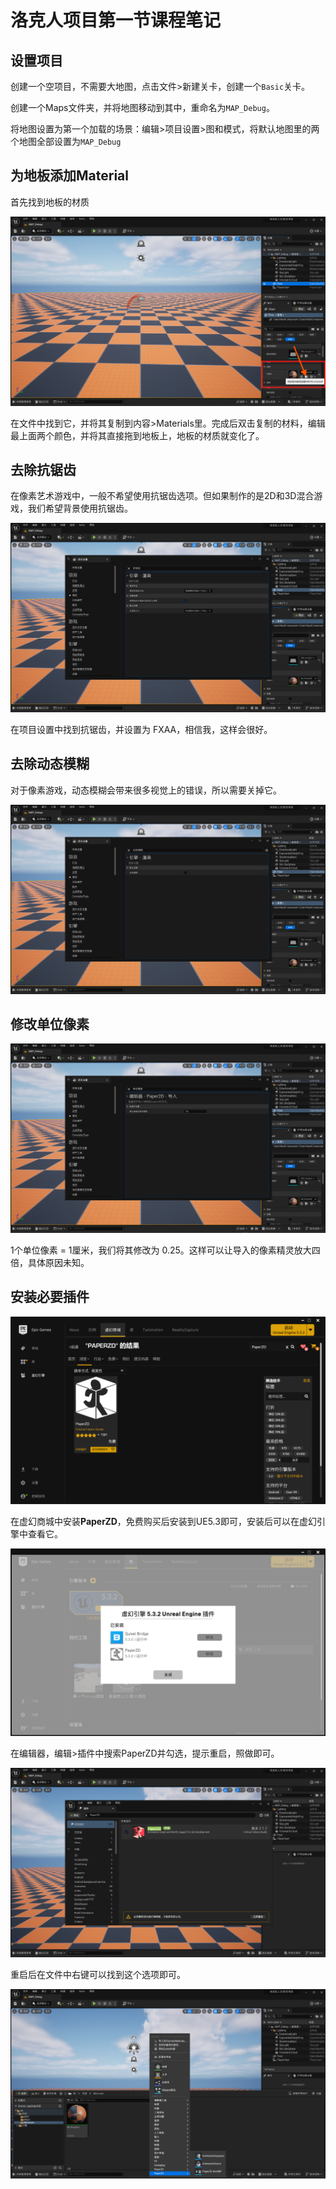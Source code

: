 # 洛克人项目第一节课程笔记

## 设置项目

创建一个空项目，不需要大地图，点击文件>新建关卡，创建一个`Basic`关卡。

创建一个Maps文件夹，并将地图移动到其中，重命名为`MAP_Debug`。

将地图设置为第一个加载的场景：编辑>项目设置>图和模式，将默认地图里的两个地图全部设置为`MAP_Debug`

## 为地板添加Material

首先找到地板的材质

![image-20240718043529520](https://raw.githubusercontent.com/CCCCOOH/PicturesBed/master/202407180547678.png)

在文件中找到它，并将其复制到内容>Materials里。完成后双击复制的材料，编辑最上面两个颜色，并将其直接拖到地板上，地板的材质就变化了。

## 去除抗锯齿

在像素艺术游戏中，一般不希望使用抗锯齿选项。但如果制作的是2D和3D混合游戏，我们希望背景使用抗锯齿。

![image-20240718043931028](https://raw.githubusercontent.com/CCCCOOH/PicturesBed/master/202407180547556.png)

在项目设置中找到抗锯齿，并设置为 FXAA，相信我，这样会很好。

## 去除动态模糊

对于像素游戏，动态模糊会带来很多视觉上的错误，所以需要关掉它。

![image-20240718044019062](https://raw.githubusercontent.com/CCCCOOH/PicturesBed/master/202407180547194.png)

## 修改单位像素

![image-20240718044626835](https://raw.githubusercontent.com/CCCCOOH/PicturesBed/master/202407180548864.png)

1个单位像素 = 1厘米，我们将其修改为 0.25。这样可以让导入的像素精灵放大四倍，具体原因未知。

## 安装必要插件

![image-20240718044840308](https://raw.githubusercontent.com/CCCCOOH/PicturesBed/master/202407180547782.png)

在虚幻商城中安装**PaperZD**，免费购买后安装到UE5.3即可，安装后可以在虚幻引擎中查看它。

![image-20240718045131026](https://raw.githubusercontent.com/CCCCOOH/PicturesBed/master/202407180547470.png)

在编辑器，编辑>插件中搜索PaperZD并勾选，提示重启，照做即可。

![image-20240718045340591](https://raw.githubusercontent.com/CCCCOOH/PicturesBed/master/202407180547260.png)

重启后在文件中右键可以找到这个选项即可。

![image-20240718045559201](https://raw.githubusercontent.com/CCCCOOH/PicturesBed/master/202407180547557.png)

